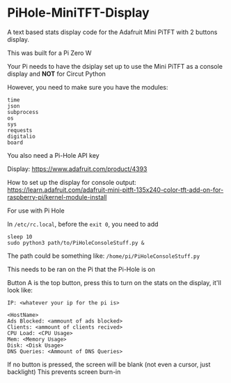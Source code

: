 # PiHole-MiniTFT-Display
A text based stats display code for the Adafruit Mini PiTFT with 2 buttons display.

This was built for a Pi Zero W

Your Pi needs to have the dsiplay set up to use the Mini PiTFT as a console display and **NOT** for Circut Python

However, you need to make sure you have the modules:
```
time
json
subprocess
os
sys
requests
digitalio
board
```

You also need a Pi-Hole API key

Display: https://www.adafruit.com/product/4393

How to set up the display for console output: https://learn.adafruit.com/adafruit-mini-pitft-135x240-color-tft-add-on-for-raspberry-pi/kernel-module-install

For use with Pi Hole

In `/etc/rc.local`, before the `exit 0`, you need to add

```
sleep 10
sudo python3 path/to/PiHoleConsoleStuff.py &
```

The path could be something like: `/home/pi/PiHoleConsoleStuff.py`

This needs to be ran on the Pi that the Pi-Hole is on

Button A is the top button, press this to turn on the stats on the display, it'll look like:
```
IP: <whatever your ip for the pi is>

<HostName>
Ads Blocked: <ammount of ads blocked>
Clients: <ammount of clients recived>
CPU Load: <CPU Usage>
Mem: <Memory Usage>
Disk: <Disk Usage>
DNS Queries: <Ammount of DNS Queries>
```

If no button is pressed, the screen will be blank (not even a cursor, just backlight) This prevents screen burn-in
